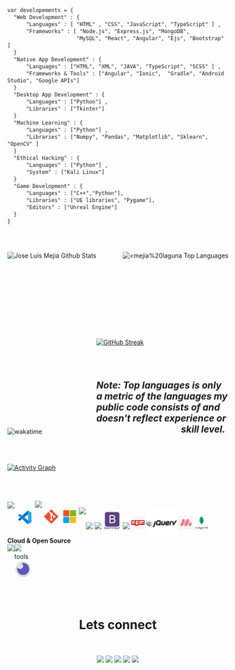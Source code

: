     var developements = {
      "Web Development" : {
          "Languages" : [ "HTML" , "CSS", "JavaScript", "TypeScript" ] ,
          "Frameworks" : [ "Node.js", "Express.js", "MongoDB", 
                          "MySQL", "React", "Angular", "Ejs", "Bootstrap" ]
      }
      "Native App Development" : {
          "Languages" : ["HTML", "XML", "JAVA", "TypeScript", "SCSS" ] ,
          "Frameworks & Tools" : ["Angular", "Ionic",  "Gradle", "Android Studio", "Google APIs"]
      }
      "Desktop App Development" : {
          "Languages" : ["Python"] ,
          "Libraries" : ["Tkinter"]
      }
      "Machine Learning" : {
          "Languages" : ["Python"] ,
          "Libraries" : ["Numpy", "Pandas", "Matplotlib", "Sklearn", "OpenCV" ]
      }
      "Ethical Hacking" : {
          "Languages" : ["Python"] ,
          "System" : ["Kali Linux"]
      }
      "Game Development" : {
          "Languages" : ["C++","Python"],
          "Libraries" : ["UE libraries", "Pygame"],
          "Editors" : ["Unreal Engine"]
      }
    }

<br/>
<br/>

  
<a href="#"><img align="left" alt="Jose Luis Mejia Github Stats" src="https://github-readme-stats.vercel.app/api?username=mejialaguna&show_icons=true&include_all_commits=true&count_private=true&theme=react&hide_border=true&bg_color=0D1117&title_color=6A4DFF&icon_color=6A4DFF" height="400"/></a>
<a href="#"><img align="right" alt="<mejia%20laguna Top Languages" src="https://github-readme-stats.vercel.app/api/top-langs/?username=mejialaguna&langs_count=10&layout=compact&theme=react&hide_border=true&bg_color=0D1117&title_color=6A4DFF&icon_color=6A4DFF" height="197"/></a>


  <br/>
  <br/>
  <img align="left" width=396 src="https://github-readme-stats.vercel.app/api/wakatime?username=mejialaguna&theme=react&border_color=61dafb&langs_count=13" alt=" wakatime" />
  <br/>
  <br/> 
  

[![GitHub Streak](https://github-readme-streak-stats.herokuapp.com/?user=mejialaguna&theme=Javascript-dark&date_format=M%20j%5B%2C%20Y%5D)](https://git.io/streak-stats)

<br/>
<br/> 

  
   <i ><b>Note:</b> Top languages is only a metric of the languages my public code consists of and doesn't reflect experience or skill level.</i> 
  ---
  <br/>
  <br/>


<a href="#"><img alt="Activity Graph" src="https://activity-graph.herokuapp.com/graph?username=mejialaguna&custom_title=mejia%20laguna%20Contribution%20Graph&bg_color=FFFFF&color=6A4DFF&line=88CC00&point=6A4DFF&hide_border=true" /></a>
  


<br/>
  <br/>
  <br/>
  <br/>



  <img align="left" style="margin-top: -2.5%" src="https://img.icons8.com/color/70/000000/nodejs.png"/>
  <img align="left" src="profile-icons/vscode.png" style="padding: 1.5%" />
  <img align="left" src="https://img.icons8.com/color/60/000000/mysql-logo.png" style="margin-top: -3%"/>
  <img align="left" src="profile-icons/git.png" style="padding: 1%" /></a>
  <img align="left" src="profile-icons/windows.png" style="padding: 1%" /></a>
  <img align="left" src="https://img.icons8.com/color/42/000000/css3.png"/>
  <img src="https://img.icons8.com/color/42/000000/html-5--v1.png"/>
  <img src="https://img.icons8.com/color/48/000000/javascript--v2.png"/>
  <img src="https://raw.githubusercontent.com/devicons/devicon/master/icons/bootstrap/bootstrap-plain-wordmark.svg" alt="bootstrap" width="40" height="40"/>
  <img src="https://img.icons8.com/ultraviolet/40/000000/react--v2.png"/>  
  <img height="30" src="profile-icons/npm.jpg" style="max-width:100%;">
  <img height="70" src="profile-icons/jquery.png" style="margin-bottom: -4%">
  <img height="30" src="profile-icons/materialize.jpg" style="max-width:100%;">
  <img height="30" src="profile-icons/mongodb.jpeg" style="max-width:100%;">

  **Cloud & Open Source**  
  <img src="https://img.icons8.com/color/40/000000/github--v3.png"/>
  <img src="https://www.vectorlogo.zone/logos/heroku/heroku-ar21.svg" height="45px"   align="left"/> 
  </br>
  tools
  </br>
  <img height="40" src="profile-icons/insomnia.png" style="max-width:100%;">

 
 </br>
 </br>

 <h1 align="center"> Lets connect</h1>
 </br>
 </br>


 <div align="center">   
  <a href="mailto:mejialaguna21@gmail.com" target="_blank"><img src="https://img.shields.io/badge/-Email-white?style=for-the-badge&logo=gmail&logoColor=red"></a>
  <a href="mailto:mejialaguna@yahoo.com" target="_blank"><img src="https://img.shields.io/badge/-Email-purple?style=for-the-badge&logo=yahoo&logoColor=white"></a>
  <a href="https://www.linkedin.com/in/jose-luis-mejia-laguna-961306164/" target="_blank"><img src="https://img.shields.io/badge/-LinkedIn-blue?style=for-the-badge&logo=linkedin&logoColor=white"></a> 
  <a href="https://github.com/mejialaguna" target="_blank"><img src="https://img.shields.io/badge/GitHub-0D1117?style=for-the-badge&logo=GitHub&logoColor=white"></a>
  <a href="https://github.com/mejialaguna" target="_blank"><img src="https://img.shields.io/badge/Heroku-purple?style=for-the-badge&logo=Heroku&logoColor=white"></a>
  
</div>
